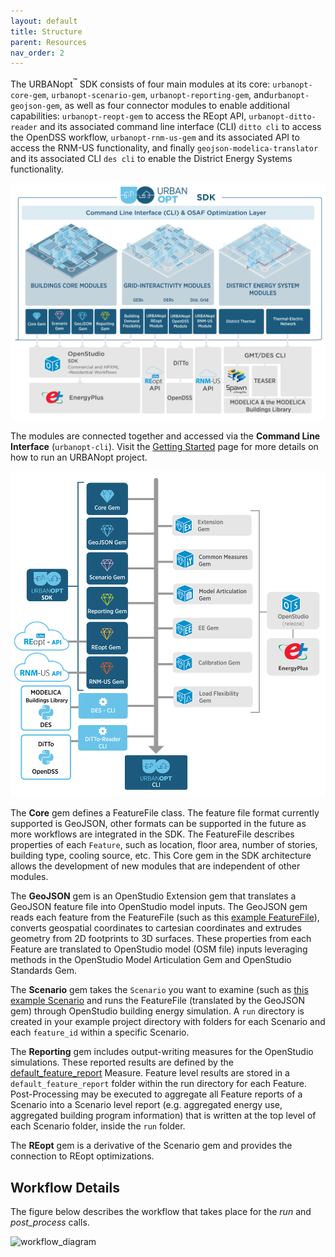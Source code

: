 ```yaml
---
layout: default
title: Structure
parent: Resources
nav_order: 2
---
```


The URBANopt<sup>&trade;</sup> SDK consists of four main modules at its core: `urbanopt-core-gem`, `urbanopt-scenario-gem`, `urbanopt-reporting-gem`, and`urbanopt-geojson-gem`, as well as four connector modules to enable additional capabilities: `urbanopt-reopt-gem` to access the REopt API, `urbanopt-ditto-reader` and its associated command line interface (CLI) `ditto cli` to access the OpenDSS workflow, `urbanopt-rnm-us-gem` and its associated API to access the RNM-US functionality, and finally `geojson-modelica-translator` and its associated CLI `des cli` to enable the District Energy Systems functionality. 

![URBANopt EcoSystem](../doc_files/urbanopt-diagrams_structure-more-detail.png)

The modules are connected together and accessed via the **Command Line Interface** (`urbanopt-cli`). Visit the [Getting Started](../getting_started/getting_started) page for more details on how to run an URBANopt project.

![URBANopt Gems](../doc_files/urbanopt-diagrams_gems-to-cli.png)

The **Core** gem defines a FeatureFile class. The feature file format currently supported is GeoJSON, other formats can be supported in the future as more workflows are integrated in the SDK. The FeatureFile describes properties of each `Feature`, such as location, floor area, number of stories, building type, cooling source, etc. This Core gem in the SDK architecture allows the development of new modules that are independent of other modules.

The **GeoJSON** gem is an OpenStudio Extension gem that translates a GeoJSON feature file into OpenStudio model inputs. The GeoJSON gem reads each feature from the FeatureFile (such as this [example FeatureFile](https://github.com/urbanopt/urbanopt-example-geojson-project/blob/develop/example_project/example_project.json)), converts geospatial coordinates to cartesian coordinates and extrudes geometry from 2D footprints to 3D surfaces. These properties from each Feature are translated to OpenStudio model (OSM file) inputs leveraging methods in the OpenStudio Model Articulation Gem and OpenStudio Standards Gem.

The **Scenario** gem takes the `Scenario` you want to examine (such as [this example Scenario](https://github.com/urbanopt/urbanopt-example-geojson-project/blob/develop/example_project/baseline_scenario.csv) and runs the FeatureFile (translated by the GeoJSON gem) through OpenStudio building energy simulation. A `run` directory is created in your example project directory with folders for each Scenario and each `feature_id` within a specific Scenario.

The **Reporting** gem includes output-writing measures for the OpenStudio simulations. These reported results are defined by the [default_feature_report](customization/feature_reports.md) Measure. Feature level results are stored in a `default_feature_report` folder within the run directory for each Feature. Post-Processing may be executed to aggregate all Feature reports of a Scenario into a Scenario level report (e.g. aggregated energy use, aggregated building program information) that is written at the top level of each Scenario folder, inside the `run` folder.

The **REopt** gem is a derivative of the Scenario gem and provides the connection to REopt optimizations.

## Workflow Details

The figure below describes the workflow that takes place for the *run* and *post_process* calls.

![workflow_diagram](../doc_files/CLI_workflow_diagram.jpg)